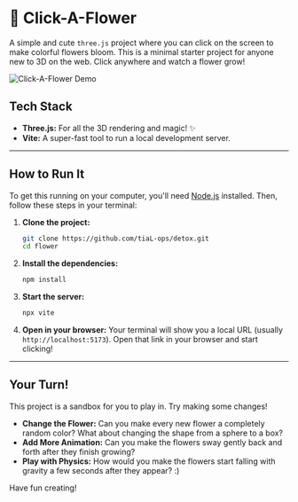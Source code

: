 
# 🌸 Click-A-Flower

A simple and cute `three.js` project where you can click on the screen to make colorful flowers bloom. This is a minimal starter project for anyone new to 3D on the web. Click anywhere and watch a flower grow\!

![Click-A-Flower Demo](/clickaflo.gif)

## Tech Stack

  * **Three.js:** For all the 3D rendering and magic\! ✨
  * **Vite:** A super-fast tool to run a local development server.

-----

## How to Run It

To get this running on your computer, you'll need [Node.js](https://nodejs.org/en) installed. Then, follow these steps in your terminal:

1.  **Clone the project:**

    ```bash
    git clone https://github.com/tiaL-ops/detox.git
    cd flower
    ```

2.  **Install the dependencies:**

    ```bash
    npm install
    ```

3.  **Start the server:**

    ```bash
    npx vite
    ```

4.  **Open in your browser:** Your terminal will show you a local URL (usually `http://localhost:5173`). Open that link in your browser and start clicking\!

-----

## Your Turn\!

This project is a sandbox for you to play in. Try making some changes\!

  * **Change the Flower:** Can you make every new flower a completely random color? What about changing the shape from a sphere to a box?
  * **Add More Animation:** Can you make the flowers sway gently back and forth after they finish growing?
  * **Play with Physics:** How would you make the flowers start falling with gravity a few seconds after they appear? :)

Have fun creating\!